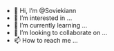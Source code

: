 - 👋 Hi, I’m @Soviekiann
- 👀 I’m interested in ...
- 🌱 I’m currently learning ...
- 💞️ I’m looking to collaborate on ...
- 📫 How to reach me ...

<!---
Soviekiann/Soviekiann is a ✨ special ✨ repository because its `README.md` (this file) appears on your GitHub profile.
You can click the Preview link to take a look at your changes.
--->
